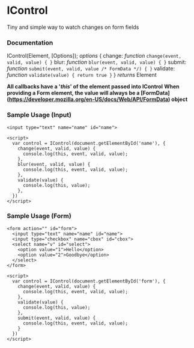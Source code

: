 # IControl
Tiny and simple way to watch changes on form fields

### Documentation
IControl(Element, [Options]);
*options* {
  change: *function* ```change(event, valid, value) { }```
  blur: *function* ```blur(event, valid, value) { }```
  submit: *function* ```submit(event, valid, value /* FormData */) { }```
  validate: *function* ```validate(value) { return true }```
}
*returns* Element

**All callbacks have a '*this*' of the element passed into IControl**
**When providing a Form element, the value will always be a [FormData] (https://developer.mozilla.org/en-US/docs/Web/API/FormData) object**
### Sample Usage (Input)
```
<input type="text" name="name" id="name">

<script>
  var control = IControl(document.getElementById('name'), {
    change(event, valid, value) {
      console.log(this, event, valid, value);
    },
    blur(event, valid, value) {
      console.log(this, event, valid, value);
    },
    validate(value) {
      console.log(this, value);
    },
  })
</script>
```

### Sample Usage (Form)
```
<form action="" id="form">
  <input type="text" name="name" id="name">
  <input type="checkbox" name="cbox" id="cbox">
  <select name="v" id="select">
    <option value="1">Hello</option>
    <option value="2">Goodbye</option>
  </select>
</form>

<script>
  var control = IControl(document.getElementById('form'), {
    change(event, valid, value) {
      console.log(this, event, valid, value);
    },
    validate(value) {
      console.log(this, value);
    },
    submit(event, valid, value) {
      console.log(this, event, valid, value);
    }
  })
</script>
```
